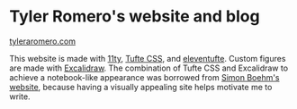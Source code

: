 # Tyler Romero's website and blog
[tyleraromero.com](https://www.tylerromero.com/)

This website is made with <a href="https://www.11ty.dev/">11ty</a>, <a href="https://edwardtufte.github.io/tufte-css/">Tufte CSS</a>, and <a href="https://github.com/nerdhaus/eleventufte/tree/main">eleventufte</a>. Custom figures are made with <a href="https://excalidraw.com/">Excalidraw</a>. The combination of Tufte CSS and Excalidraw to achieve a notebook-like appearance was borrowed from <a href="https://siboehm.com/">Simon Boehm's website</a>, because having a visually appealing site helps motivate me to write.
